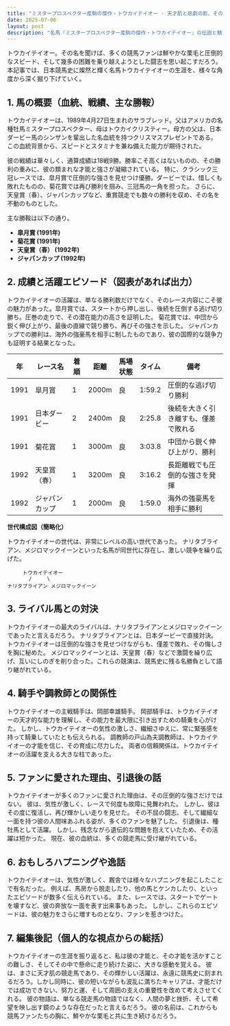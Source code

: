 ```yaml
---
title: "ミスタープロスペクター産駒の傑作・トウカイテイオー - 天才肌と悲劇の影、その生涯を振り返る"
date: 2025-07-06
layout: post
description: "名馬『ミスタープロスペクター産駒の傑作・トウカイテイオー』の伝説と魅力を深堀り"
---
```


トウカイテイオー。その名を聞けば、多くの競馬ファンは鮮やかな栗毛と圧倒的なスピード、そして幾多の困難を乗り越えようとした闘志を思い起こすだろう。  本記事では、日本競馬史に燦然と輝く名馬トウカイテイオーの生涯を、様々な角度から深く掘り下げていく。


## 1. 馬の概要（血統、戦績、主な勝鞍）

トウカイテイオーは、1989年4月27日生まれのサラブレッド。父はアメリカの名種牡馬ミスタープロスペクター、母はトウカイクリスティー。母方の父は、日本ダービー馬のシンザンを輩出した名血統を持つクリスマスプレゼントである。  この血統背景から、スピードとスタミナを兼ね備えた能力が期待された。

彼の戦績は華々しく、通算成績は18戦9勝。勝率こそ高くはないものの、その勝利の重みに、彼の類まれな才能と強さが凝縮されている。  特に、クラシック三冠レースでは、皐月賞で圧倒的な強さを見せつけ優勝。ダービーでは、惜しくも敗れたものの、菊花賞では再び勝利を掴み、三冠馬の一角を担った。  さらに、天皇賞（春）、ジャパンカップなど、重賞競走でも数々の勝利を収め、その名を不動のものとした。

主な勝鞍は以下の通り。

* **皐月賞 (1991年)**
* **菊花賞 (1991年)**
* **天皇賞（春） (1992年)**
* **ジャパンカップ (1992年)**


## 2. 成績と活躍エピソード（図表があれば出力）

トウカイテイオーの活躍は、単なる勝利数だけでなく、そのレース内容にこそ彼の魅力があった。皐月賞では、スタートから押し出し、後続を圧倒する逃げ切り勝ち。圧巻の走りで、その潜在能力の高さを証明した。  菊花賞では、中団から鋭く伸び上がり、最後の直線で競り勝ち、再びその強さを示した。  ジャパンカップでの勝利は、海外の強豪馬を相手に制したものであり、彼の国際的な競争力も証明する結果となった。


| 年 | レース名           | 着順 | 距離 | 馬場状態 | タイム     | 備考                                 |
|----|--------------------|-----|-----|----------|-----------|-------------------------------------|
| 1991 | 皐月賞             | 1   | 2000m| 良       | 1:59.2   | 圧倒的な逃げ切り勝利                   |
| 1991 | 日本ダービー         | 2   | 2400m| 良       | 2:25.8   | 後続を大きく引き離すも、僅差で敗れる     |
| 1991 | 菊花賞             | 1   | 3000m| 良       | 3:03.8   | 中団から鋭く伸び上がり、勝利             |
| 1992 | 天皇賞（春）       | 1   | 3200m| 良       | 3:16.2   | 長距離戦でも圧倒的な強さを発揮           |
| 1992 | ジャパンカップ       | 1   | 2000m| 良       | 1:59.0   | 海外の強豪馬を相手に勝利               |


**世代構成図（簡略化）**

トウカイテイオーの世代は、非常にレベルの高い世代であった。  ナリタブライアン、メジロマックイーンといった名馬が同世代に存在し、激しい競争を繰り広げた。


```
     トウカイテイオー
       /     \
ナリタブライアン メジロマックイーン
```


## 3. ライバル馬との対決

トウカイテイオーの最大のライバルは、ナリタブライアンとメジロマックイーンであったと言えるだろう。  ナリタブライアンとは、日本ダービーで直接対決。トウカイテイオーは圧倒的な強さを見せつけながらも、僅差で敗れ、その悔しさを胸に秘めた。  メジロマックイーンとは、天皇賞（春）などで激闘を繰り広げ、互いにしのぎを削り合った。これらの競演は、競馬史に残る名勝負として語り継がれている。


## 4. 騎手や調教師との関係性

トウカイテイオーの主戦騎手は、岡部幸雄騎手。  岡部騎手は、トウカイテイオーの天才的な能力を理解し、その能力を最大限に引き出すための騎乗を心がけた。  しかし、トウカイテイオーの気性の激しさ、繊細さゆえに、常に緊張感を持って騎乗していたとも伝えられる。  調教師の戸山為夫調教師は、トウカイテイオーの才能を信じ、その育成に尽力した。  両者の信頼関係は、トウカイテイオーの活躍を支える大きな柱であった。


## 5. ファンに愛された理由、引退後の話

トウカイテイオーが多くのファンに愛された理由は、その圧倒的な強さだけではない。  彼は、気性が激しく、レースで何度も故障に見舞われた。  しかし、彼はその度に復活し、再び輝かしい走りを見せた。  その不屈の闘志、そして繊細な一面を持つ彼の人間味あふれる姿が、多くのファンを魅了した。  引退後は、種牡馬として活躍。  しかし、残念ながら遺伝的な問題を抱えていたため、その活躍は短かった。  現在、彼の血統は、多くの競走馬に受け継がれている。


## 6. おもしろハプニングや逸話

トウカイテイオーは、気性が激しく、厩舎では様々なハプニングを起こしたことで有名だった。  例えば、馬房から脱走したり、他の馬とケンカしたり、といったエピソードが数多く伝えられている。  また、レースでは、スタートでゲートを壊すなど、彼の奔放な一面を表す出来事もあった。  しかし、これらのエピソードは、彼の魅力をさらに増すものとなり、ファンを惹きつけた。


## 7. 編集後記（個人的な視点からの総括）

トウカイテイオーの生涯を振り返ると、私は彼の才能と、その才能を活かすことの難しさ、そしてその中で懸命に走り続けた姿に、大きな感動を覚える。  彼は、まさに天才肌の競走馬であり、その輝かしい活躍は、永遠に競馬史に刻まれるだろう。しかし同時に、彼の短いながらも波乱に満ちたキャリアは、才能だけでは成功できない、努力と運、そして周囲の支えの重要性を改めて考えさせてくれる。  彼の物語は、単なる競走馬の物語ではなく、人間の夢と挫折、そして希望を映し出す鏡のような存在だったと言えるだろう。  彼の名前は、これからも競馬ファンたちの胸に、鮮やかな栗毛と共に生き続けるだろう。
